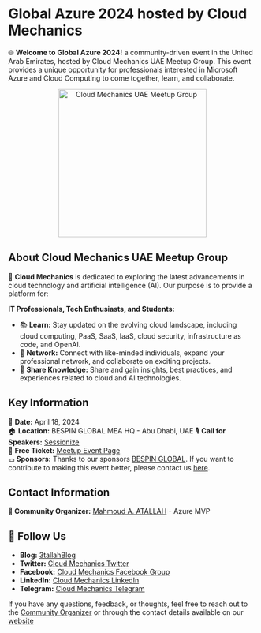# Global Azure 2024 hosted by Cloud Mechanics

🌐 **Welcome to Global Azure 2024!**  a community-driven event in the United Arab Emirates, hosted by Cloud Mechanics UAE Meetup Group. This event provides a unique opportunity for professionals interested in Microsoft Azure and Cloud Computing to come together, learn, and collaborate.

<center> <p><a href="https://www.meetup.com/cloud-mechanics-uae-meetup-group"><img src="https://raw.githubusercontent.com/globalazure/communities/main/2024/CloudMechanics/CloudMechanics.png" class="img-fluid" alt="Cloud Mechanics UAE Meetup Group"  width="300" height="auto" title="Visit us here" /></a></p> </center> 

## About Cloud Mechanics UAE Meetup Group

🚀 **Cloud Mechanics** is dedicated to exploring the latest advancements in cloud technology and artificial intelligence (AI). Our purpose is to provide a platform for:

**IT Professionals, Tech Enthusiasts, and Students:**
- 📚 **Learn:** Stay updated on the evolving cloud landscape, including cloud computing, PaaS, SaaS, IaaS, cloud security, infrastructure as code, and OpenAI.
- 🤝 **Network:** Connect with like-minded individuals, expand your professional network, and collaborate on exciting projects.
- 🧠 **Share Knowledge:** Share and gain insights, best practices, and experiences related to cloud and AI technologies.

## Key Information

📅 **Date:** April 18, 2024  
🏠 **Location:** BESPIN GLOBAL MEA HQ - Abu Dhabi, UAE 
🎙️ **Call for Speakers:** [Sessionize](https://sessionize.com/global-azure-bootcamp-2024-uae/)  
🎫 **Free Ticket:** [Meetup Event Page](https://www.meetup.com/cloud-mechanics-uae-meetup-group/events/298976356/)  
💶 **Sponsors:** Thanks to our sponsors [BESPIN GLOBAL](https://www.bespinglobal.ae). If you want to contribute to making this event better, please contact us [here](https://www.linkedin.com/in/mahmoudatallah).

## Contact Information

**👤 Community Organizer:** [Mahmoud A. ATALLAH](https://www.linkedin.com/in/mahmoudatallah)  - Azure MVP  

## 📲 **Follow Us**
- **Blog:** [3tallahBlog](https://3tallah.com/)
- **Twitter:** [Cloud Mechanics Twitter](https://twitter.com/mechanics_cloud)
- **Facebook:** [Cloud Mechanics Facebook Group](https://fb.com/groups/CloudMechanics)
- **LinkedIn:** [Cloud Mechanics LinkedIn](https://bit.ly/CloudMechanics_LinkedIn)
- **Telegram:** [Cloud Mechanics Telegram](https://t.me/CloudMechanics)

If you have any questions, feedback, or thoughts, feel free to reach out to the [Community Organizer](https://www.linkedin.com/in/mahmoudatallah) or through the contact details available on our [website](https://3tallah.com/contact-us/)
